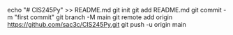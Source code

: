 echo "# CIS245Py" >> README.md
git init
git add README.md
git commit -m "first commit"
git branch -M main
git remote add origin https://github.com/sac3c/CIS245Py.git
git push -u origin main
